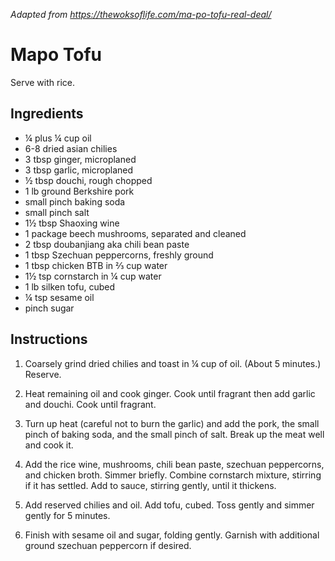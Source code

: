 *Adapted from https://thewoksoflife.com/ma-po-tofu-real-deal/*
# Mapo Tofu

Serve with rice.

## Ingredients

 - ¼ plus ¼ cup oil
 - 6-8 dried asian chilies
 - 3 tbsp ginger, microplaned
 - 3 tbsp garlic, microplaned
 - ½ tbsp douchi, rough chopped
 - 1 lb ground Berkshire pork
 - small pinch baking soda
 - small pinch salt
 - 1½ tbsp Shaoxing wine
 - 1 package beech mushrooms, separated and cleaned
 - 2 tbsp doubanjiang aka chili bean paste
 - 1 tbsp Szechuan peppercorns, freshly ground
 - 1 tbsp chicken BTB in ⅔ cup water
 - 1½ tsp cornstarch in ¼ cup water
 - 1 lb silken tofu, cubed
 - ¼ tsp sesame oil
 - pinch sugar

## Instructions

 1. Coarsely grind dried chilies and toast in ¼ cup of oil. (About 5 minutes.)
    Reserve.

 2. Heat remaining oil and cook ginger. Cook until fragrant then add garlic
    and douchi. Cook until fragrant.

 3. Turn up heat (careful not to burn the garlic) and add the pork, the small
    pinch of baking soda, and the small pinch of salt. Break up the meat well
    and cook it.

 4. Add the rice wine, mushrooms, chili bean paste, szechuan peppercorns, and
    chicken broth. Simmer briefly. Combine cornstarch mixture, stirring if it
    has settled. Add to sauce, stirring gently, until it thickens.

 5. Add reserved chilies and oil. Add tofu, cubed. Toss gently and simmer
    gently for 5 minutes.

 6. Finish with sesame oil and sugar, folding gently. Garnish with additional
    ground szechuan peppercorn if desired.
